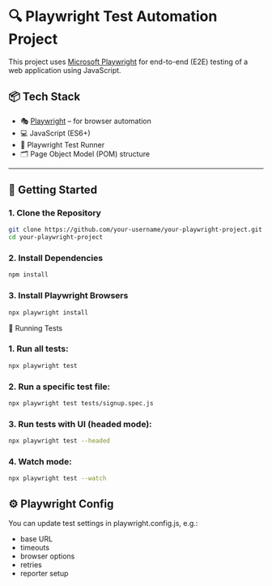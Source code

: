 # 🔍 Playwright Test Automation Project

This project uses [Microsoft Playwright](https://playwright.dev/) for end-to-end (E2E) testing of a web application using JavaScript.

## 📦 Tech Stack

- 🎭 [Playwright](https://playwright.dev/) – for browser automation
- 💻 JavaScript (ES6+)
- 🧪 Playwright Test Runner
- 🗂 Page Object Model (POM) structure

---

## 🚀 Getting Started

### 1. Clone the Repository

```bash
git clone https://github.com/your-username/your-playwright-project.git
cd your-playwright-project
```

### 2. Install Dependencies

```bash
npm install
```

### 3. Install Playwright Browsers

```bash
npx playwright install
```


🧪 Running Tests

### 1.  Run all tests:

```bash
npx playwright test
```

### 2. Run a specific test file:
```bash
npx playwright test tests/signup.spec.js
```

### 3.  Run tests with UI (headed mode):

```bash
npx playwright test --headed
```

### 4.  Watch mode:

```bash
npx playwright test --watch
```

## ⚙️ Playwright Config

You can update test settings in playwright.config.js, e.g.:

- base URL
- timeouts
- browser options
- retries
- reporter setup